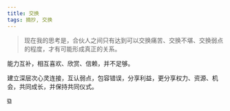 ```yaml
---
title: 交换
tags: 摘抄, 交换
---
```


> 现在我的思考是，合伙人之间只有达到可以交换痛苦、交换不堪、交换弱点的程度，才有可能形成真正的关系。

能力互补，相互喜欢、欣赏、信赖，并不足够。

建立深层次心灵连接，互认弱点，包容错误，分享利益，更分享权力、资源、机会，共同成长，并保持共同仪式。

[&#x29c9;](https://mp.weixin.qq.com/s/dyRFfJc3Zn5e9tCsSK4ZEQ)
